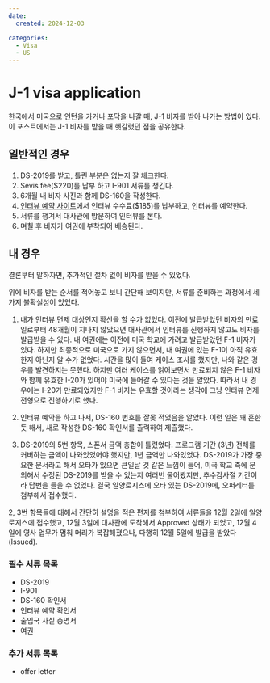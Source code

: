 ```yaml
---
date:
  created: 2024-12-03

categories:
  - Visa
  - US
---
```


# J-1 visa application

한국에서 미국으로 인턴을 가거나 포닥을 나갈 때, J-1 비자를 받아 나가는 방법이 있다.
이 포스트에서는 J-1 비자를 받을 때 헷갈렸던 점을 공유한다.

<!-- more -->

## 일반적인 경우

1. DS-2019를 받고, 틀린 부분은 없는지 잘 체크한다.
2. Sevis fee($220)를 납부 하고 I-901 서류를 챙긴다.
3. 6개월 내 비자 사진과 함께 DS-160을 작성한다.
4. [인터뷰 예약 사이트](https://www.usvisascheduling.com)에서 인터뷰 수수료($185)를 납부하고, 인터뷰를 예약한다.
5. 서류를 챙겨서 대사관에 방문하여 인터뷰를 본다.
6. 며칠 후 비자가 여권에 부착되어 배송된다.


## 내 경우
결론부터 말하자면, 추가적인 절차 없이 비자를 받을 수 있었다.

위에 비자를 받는 순서를 적어놓고 보니 간단해 보이지만, 서류를 준비하는 과정에서 세가지 불확실성이 있었다. 

1. 내가 인터뷰 면제 대상인지 확신을 할 수가 없었다. 이전에 발급받았던 비자의 만료일로부터 48개월이 지나지 않았으면 대사관에서 인터뷰를 진행하지 않고도 비자를 발급받을 수 있다. 내 여권에는 이전에 미국 학교에 가려고 발급받았던 F-1 비자가 있다. 하지만 최종적으로 미국으로 가지 않으면서, 내 여권에 있는 F-1이 아직 유효한지 아닌지 알 수가 없었다. 시간을 많이 들여 케이스 조사를 했지만, 나와 같은 경우를 발견하지는 못했다. 하지만 여러 케이스를 읽어보면서 만료되지 않은 F-1 비자와 함께 유효한 I-20가 있어야 미국에 들어갈 수 있다는 것을 알았다. 따라서 내 경우에는 I-20가 만료되었지만 F-1 비자는 유효할 것이라는 생각에 그냥 인터뷰 면제 전형으로 진행하기로 했다.

2. 인터뷰 예약을 하고 나서, DS-160 번호를 잘못 적었음을 알았다. 이런 일은 꽤 흔한 듯 해서, 새로 작성한 DS-160 확인서를 출력하여 제출했다.

3. DS-2019의 5번 항목, 스폰서 금액 총합이 틀렸었다. 프로그램 기간 (3년) 전체를 커버하는 금액이 나와있었어야 했지만, 1년 금액만 나와있었다. DS-2019가 가장 중요한 문서라고 해서 오타가 있으면 큰일날 것 같은 느낌이 들어, 미국 학교 측에 문의해서 수정된 DS-2019를 받을 수 있는지 여러번 물어봤지만, 추수감사절 기간이라 답변을 들을 수 없었다. 결국 일양로지스에 오타 있는 DS-2019에, 오퍼레터를 첨부해서 접수했다.

2, 3번 항목들에 대해서 간단히 설명을 적은 편지를 첨부하여 서류들을 12월 2일에 일양로지스에 접수했고, 12월 3일에 대사관에 도착해서 Approved 상태가 되었고, 12월 4일에 영사 업무가 멈춰 머리가 복잡해졌으나, 다행히 12월 5일에 발급을 받았다 (Issued).


### 필수 서류 목록
- DS-2019
- I-901
- DS-160 확인서
- 인터뷰 예약 확인서
- 출입국 사실 증명서
- 여권

### 추가 서류 목록
- offer letter